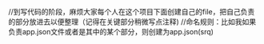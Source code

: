 //到写代码的阶段，麻烦大家每个人在这个项目下面创建自己的file，把自己负责的部分放进去以便整理（记得在关键部分稍微写点注释)
//命名规则：比如我如果负责app.json文件或者是其中的某个部分，则创建为app.json(srq)
